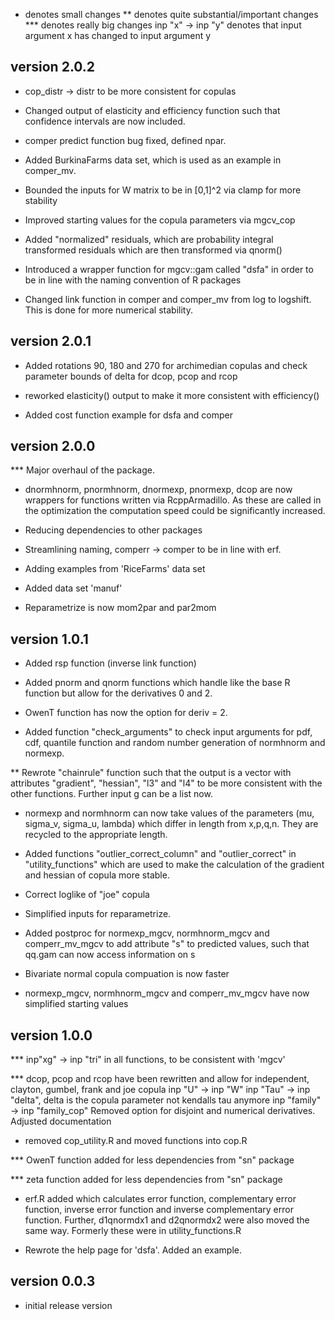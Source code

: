 *   denotes small changes
**  denotes quite substantial/important changes
*** denotes really big changes 
inp "x" -> inp "y" denotes that input argument x has changed to input argument y

## version 2.0.2
* cop_distr -> distr to be more consistent for copulas

* Changed output of elasticity and efficiency function such that confidence intervals are now included.

* comper predict function bug fixed, defined npar.

* Added BurkinaFarms data set, which is used as an example in comper_mv.

* Bounded the inputs for W matrix to be in [0,1]^2 via clamp for more stability

* Improved starting values for the copula parameters via mgcv_cop

* Added "normalized" residuals, which are probability integral transformed residuals which are then transformed via qnorm()

* Introduced a wrapper function for mgcv::gam called "dsfa" in order to be in line with the naming convention of R packages

* Changed link function in comper and comper_mv from log to logshift. This is done for more numerical stability.

## version 2.0.1
* Added rotations 90, 180 and 270 for archimedian copulas and check parameter bounds of delta for dcop, pcop and rcop

* reworked elasticity() output to make it more consistent with efficiency()

* Added cost function example for dsfa and comper

## version 2.0.0
*** Major overhaul of the package.

* dnormhnorm, pnormhnorm, dnormexp, pnormexp, dcop are now wrappers for functions written via RcppArmadillo.
As these are called in the optimization the computation speed could be significantly increased. 

* Reducing dependencies to other packages

* Streamlining naming, comperr -> comper to be in line with erf.

* Adding examples from 'RiceFarms' data set

* Added data set 'manuf'

* Reparametrize is now mom2par and par2mom

## version 1.0.1
* Added rsp function (inverse link function)

* Added pnorm and qnorm functions which handle like the base R function but allow for the derivatives 0 and 2.

* OwenT function has now the option for deriv = 2.

* Added function "check_arguments" to check input arguments for pdf, cdf, quantile function and random number generation of normhnorm and normexp.

** Rewrote "chainrule" function such that the output is a vector with attributes "gradient", "hessian", "l3" and "l4" to be more consistent with the other functions. Further input
   g can be a list now.

* normexp and normhnorm can now take values of the parameters (mu, sigma_v, sigma_u, lambda) which differ in length from x,p,q,n. They are recycled to the appropriate length.

* Added functions "outlier_correct_column" and "outlier_correct" in "utility_functions" which are used to make the calculation of the gradient and hessian of copula more stable.

* Correct loglike of "joe" copula

* Simplified inputs for reparametrize.

* Added postproc for normexp_mgcv, normhnorm_mgcv and comperr_mv_mgcv to add attribute "s" to predicted values, such that qq.gam can now access information on s

* Bivariate normal copula compuation is now faster

* normexp_mgcv, normhnorm_mgcv and comperr_mv_mgcv have now simplified starting values


## version 1.0.0
*** inp"xg" -> inp "tri" in all functions, to be consistent with 'mgcv'

*** dcop, pcop and rcop have been rewritten and allow for independent, clayton, gumbel, frank and joe copula
  inp "U" -> inp "W"
  inp "Tau" -> inp "delta", delta is the copula parameter not kendalls tau anymore
  inp "family" -> inp "family_cop"
  Removed option for disjoint and numerical derivatives.
  Adjusted documentation

* removed cop_utility.R and moved functions into cop.R

*** OwenT function added for less dependencies from "sn" package

*** zeta function added for less dependencies from "sn" package

* erf.R added which calculates error function, complementary error function, inverse error function and inverse complementary error function.
  Further, d1qnormdx1 and d2qnormdx2 were also moved the same way. Formerly these were in utility_functions.R

* Rewrote the help page for 'dsfa'. Added an example.

## version 0.0.3
* initial release version